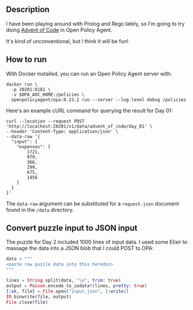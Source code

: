 ## Description

I have been playing around with Prolog and Rego lately, so I'm going to try doing [Advent of Code](https://adventofcode.com/2020) in Open Policy Agent.

It's kind of unconventional, but I think it will be fun!


## How to run

With Docker installed, you can run an Open Policy Agent server with:

```
docker run \
  -p 20201:8181 \
  -v $OPA_AOC_HOME:/policies \
  openpolicyagent/opa:0.23.2 run --server --log-level debug /policies
```

Here's an example cURL command for querying the result for Day 01:

```
curl --location --request POST 'http://localhost:20201/v1/data/advent_of_code/day_01' \
--header 'Content-Type: application/json' \
--data-raw '{
  "input": {
    "expenses": [
        1721,
        979,
        366,
        299,
        675,
        1456
    ]
  }
}'
```

The `data-raw` argument can be substituted for a `request.json` document found in the `/data` directory.

## Convert puzzle input to JSON input

The puzzle for Day 2 included 1000 lines of input data. I used some Elixir to massage the data into a JSON blob that I could POST to OPA:

```elixir
data = """
<paste raw puzzle data into this heredoc>
"""

lines = String.split(data, "\n", trim: true)
output = Poison.encode_to_iodata!(lines, pretty: true)
{:ok, file} = File.open("input.json", [:write])
IO.binwrite(file, output)
File.close(file)
```

